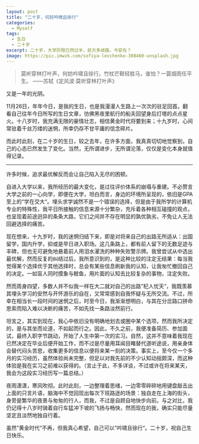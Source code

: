 ```yaml
---
layout: post
title: "二十岁，何妨吟啸且徐行"
categories:
  - Myself
tags:
  - 生日
  - 二十岁
excerpt: 二十岁，大学历程已然过半，前方多歧路，今安在？
image: https://pic.imwzk.com/sofiya-levchenko-308460-unsplash.jpg
---
```


> 莫听穿林打叶声，何妨吟啸且徐行。竹杖芒鞋轻胜马，谁怕？一蓑烟雨任平生。 ——苏轼《定风波·莫听穿林打叶声》

又是一年的光阴。

11月26日，年年今日，是我的生日，也是我漫漫人生路上一次次的驻足回首。翻看自己往年今日所写的生日文章，彷佛黑夜里航行的船夫回望身后灯塔的点点星火。十八岁时，我充满无限的豪情壮志，相信黄金时代将要到来；十九岁时，心间常驻着千丝万缕的迷惘，所幸仍存不甘平庸的信念碎片。

而此时此刻，在二十岁的生日，较之去年，在许多方面，我真真切切地觉察到，自己的心态已然发生了变化。当然，无所谓进步，无所谓沦落，仅仅是变化本身就值得记录。

---

许多时候，追求最优解反而会让自己陷入无尽的困顿。

自进入大学以来，我所经历的最大变化，是过往评价体系的崩塌与重建。不必赘言大学之前的一心向学，即便在大学，坦白而言，身边的环境所呈现的，依旧是GPA至上的“学在交大“。埋头求学诚然不是一个错误的选择，但是由于我所学的计算机专业的特殊性，我平日所接触的信息来源十分繁杂，充斥着各种相互碰撞的观点，也呈现着前途迥异的条条大路，它们之间并不存在明显的孰优孰劣，不免让人无法回避选择的痛苦。

现在想来，十九岁时，我的迷惘归结下来，即是对将来自己的出路无所适从：出国留学，国内升学，抑或是早日进入职场。这几条路上，都有前人留下的无数足迹与丰碑，但也无可避免地悬着前人用泪水濯洗的种种失败警示牌。我曾尝试从中选出最优解，然而反复的纠结过后，我所意识到的，是这种比较的注定无结果：每当我觉得某个选择优于其他选择时，总会有某些信息刷新我的认知，让我匆忙撤回自己的决定。一如盲人同时摸象与鲸鱼，用片面的认知去比较复杂的事物，注定失败。

然而周身四望，多数人并不似我一样在大二就对自己的出路”杞人忧天“，我既羡慕其埋头学习的安然与开怀游乐的自在，又常常感到自我怀疑与无所交流。不过，所幸在相当长一段时间的迷惘之后，时至今日，我渐渐想明白，与其在分岔路口拼命思索而陷入难以决断的痛苦，不如先找一条路淡然前行。

坦言之，其实到现在，我心中依旧没有明确地划去或圈中某个选项，然而我所决定的，是与其坐而论道，不如起而行之。因此，不久之前，我便准备简历、参加面试，最终入职字节跳动，开始了人生中第一次的实习。自然，这并不意味着我现在已然决定在毕业后便开始工作，而不过是尽量用耳闻目睹替代道听途说，用亲身体会替代闷头苦思，收集更多的信息以便将来某一刻的决策。事实上，至今仅一个多月的实习经历，虽然体验尚未完整，但足以对我先前的不少认知动摇颇深，而这种体验是我在实习之前难以获得的。（言止于此，不多详谈，不过或许在将来某天，我会为这段实习经历写一篇总结。）

夜雨潇潇，寒风吹彻。此时此刻，一边整理着思绪，一边零零碎碎地用键盘敲击出上面的只言片语，脑海中不觉回现出每次下班路途的场景：独自走在上海的街头，身旁是繁华的夜景与匆匆的行人，而我，不过是自顾自地快步向前。与之对比，我仍记得十八岁时骑着自行车猛冲下坡的飞扬与畅快，然而现在的我，确实只能尽量坚定且淡然地独自行着。

虽然”黄金时代“不再，但我真心希望，自己可以”吟啸且徐行“。二十岁，祝自己生日快乐。

